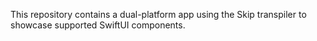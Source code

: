 This repository contains a dual-platform app using the Skip transpiler to showcase supported SwiftUI components.
